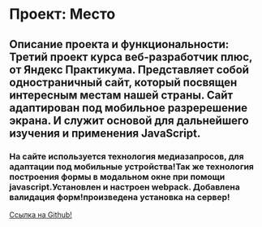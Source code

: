 # Проект: Место

## Описание проекта и функциональности: Третий проект курса веб-разработчик плюс, от Яндекс Практикума. Представляет собой одностраничный сайт, который посвящен интересным местам нашей страны. Сайт адаптирован под мобильное разререшение экрана. И служит основой для дальнейшего изучения и применения JavaScript.

### На сайте используется технология медиазапросов, для адаптации под мобильные устройства!Так же технология построения формы в модальном окне при помощи javascript.Установлен и настроен webpack. Добавлена валидация форм!произведена установка на сервер!

[Ссылка на Github!](https://aldvor.github.io/mesto-project/)